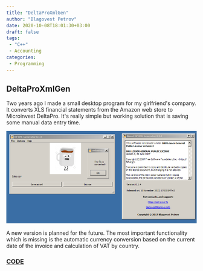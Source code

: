 ```yaml
---
title: "DeltaProXmlGen"
author: "Blagovest Petrov"
date: 2020-10-08T18:01:30+03:00
draft: false
tags:
 - "C++"
 - Accounting
categories:
 - Programming
---
```


## DeltaProXmlGen

Two years ago I made a small desktop program for my girlfriend's company. It converts XLS financial statements from the Amazon web store to Microinvest DeltaPro. It's really simple but working solution that is saving some manual data entry time. 

![DeltaPro](img/screenshot.png)

A new version is planned for the future. The most important functionality which is missing is the automatic currency conversion based on the current date of the invoice and calculation of VAT by country.

### [CODE](https://code.petrovs.info/blago/DeltaProXmlGen)